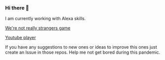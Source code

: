 ### Hi there 👋

I am currently working with Alexa skills.

[We're not really strangers game](https://github.com/guschnwg/wnrs-alexa-skill)

[Youtube player](https://github.com/guschnwg/youtube-alexa-skill)

If you have any suggestions to new ones or ideas to improve this ones just create an Issue in those repos.
Help me not get bored during this pandemic.

<!--
**guschnwg/guschnwg** is a ✨ _special_ ✨ repository because its `README.md` (this file) appears on your GitHub profile.

Here are some ideas to get you started:

- 🔭 I’m currently working on ...
- 🌱 I’m currently learning ...
- 👯 I’m looking to collaborate on ...
- 🤔 I’m looking for help with ...
- 💬 Ask me about ...
- 📫 How to reach me: ...
- 😄 Pronouns: ...
- ⚡ Fun fact: ...
-->
